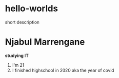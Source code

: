 # hello-worlds
short description
# Njabul Marrengane
**studying IT**
1. I'm 21
2. I finished highschool in 2020 aka the year of covid
